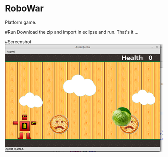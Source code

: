 # RoboWar
Platform game.

#Run
Download the zip and import in eclipse and run. That's it ...

#Screenshot
![demo image tag](https://github.com/zaverichintan/javagame/blob/master/play.png)
